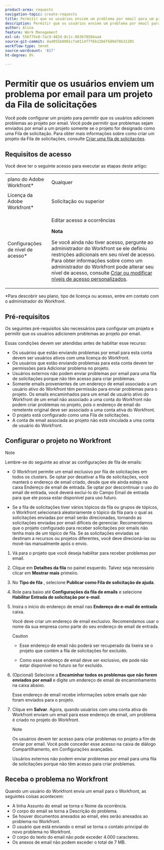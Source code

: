 ```yaml
---
product-area: requests
navigation-topic: create-requests
title: Permitir que os usuários enviem um problema por email para um projeto da Fila de solicitações
description: Permitir que os usuários enviem um problema por email para um projeto da Fila de solicitações
author: Alina
feature: Work Management
exl-id: 556775e8-7ac9-482d-8c1c-863678584aa4
source-git-commit: dad055b0901cfa8114f7f6b13b6f689d70b31205
workflow-type: tm+mt
source-wordcount: '817'
ht-degree: 0%

---
```


# Permitir que os usuários enviem um problema por email para um projeto da Fila de solicitações

<!--
<p style="color: #ff1493;" data-mc-conditions="QuicksilverOrClassic.Draft mode">(NOTE:&nbsp;When updating POP account information here, also update information in these articles: Allowing users to reply to email notifications, Configuring Email Notifications, Understanding the Queue Details Tab in a Project )</p>
-->

Você pode configurar um projeto para permitir que os usuários adicionem problemas ao projeto por email. Você pode permitir que problemas sejam enviados por email a um projeto somente se o projeto for designado como uma Fila de solicitação. Para obter mais informações sobre como criar um projeto da Fila de solicitações, consulte [Criar uma fila de solicitações](../../../manage-work/requests/create-and-manage-request-queues/create-request-queue.md).

## Requisitos de acesso

Você deve ter o seguinte acesso para executar as etapas deste artigo:

<table style="table-layout:auto"> 
 <col> 
 </col> 
 <col> 
 </col> 
 <tbody> 
  <tr> 
   <td role="rowheader">plano do Adobe Workfront*</td> 
   <td> <p>Qualquer</p> </td> 
  </tr> 
  <tr> 
   <td role="rowheader">Licença da Adobe Workfront*</td> 
   <td> <p>Solicitação ou superior</p> </td> 
  </tr> 
  <tr> 
   <td role="rowheader">Configurações de nível de acesso*</td> 
   <td> <p>Editar acesso a ocorrências</p> <p><b>Nota</b>

Se você ainda não tiver acesso, pergunte ao administrador do Workfront se ele definiu restrições adicionais em seu nível de acesso. Para obter informações sobre como um administrador do Workfront pode alterar seu nível de acesso, consulte <a href="../../../administration-and-setup/add-users/configure-and-grant-access/create-modify-access-levels.md" class="MCXref xref">Criar ou modificar níveis de acesso personalizados</a>.</p> </td>
</tr> <!--
   <tr data-mc-conditions="QuicksilverOrClassic.Draft mode"> 
    <td role="rowheader">Object permissions</td> 
    <td> <p>To configure the request queue, you must have Manage permissions to the project.</p> <p>For information on requesting additional access, see <a href="../../../workfront-basics/grant-and-request-access-to-objects/request-access.md" class="MCXref xref">Request access to objects </a>.<br></p> </td> 
   </tr>
  --> 
 </tbody> 
</table>

&#42;Para descobrir seu plano, tipo de licença ou acesso, entre em contato com o administrador do Workfront.

## Pré-requisitos

Os seguintes pré-requisitos são necessários para configurar um projeto e permitir que os usuários adicionem problemas ao projeto por email.

Essas condições devem ser atendidas antes de habilitar esse recurso:

* Os usuários que estão enviando problemas por email para esta conta devem ser usuários ativos com uma licença do Workfront.
* Os usuários que estão enviando problemas para esta conta devem ter permissões para Adicionar problema no projeto.
* Usuários externos não podem enviar problemas por email para uma fila de solicitações porque não têm acesso para criar problemas.
* Somente emails provenientes de um endereço de email associado a um usuário ativo do Workfront têm permissão para enviar problemas para o projeto. Os emails encaminhados para um email de usuário ativo do Workfront de um email não associado a uma conta do Workfront não podem criar problemas no projeto, pois o endereço de email do remetente original deve ser associado a uma conta ativa do Workfront.
* O projeto está configurado como uma Fila de solicitações.
* A conta de email associada ao projeto não está vinculada a uma conta de usuário do Workfront.

## Configurar o projeto no Workfront

>[!NOTE]
>
>Lembre-se do seguinte ao ativar as configurações de fila de emails:
>
>* O Workfront permite um email exclusivo por fila de solicitações em todos os clusters. Se optar por desativar a fila de solicitações, você manterá o endereço de email criado, desde que ele ainda esteja na caixa Endereço de email de entrada. Se optar por descontinuar o uso do email de entrada, você deverá excluí-lo do Campo Email de entrada para que ele possa estar disponível para uso futuro.
>
>* Se a fila de solicitações tiver vários tópicos da fila ou grupos de tópicos, o Workfront selecionará aleatoriamente o tópico da fila para o qual as solicitações enviadas por email serão direcionadas, tornando as solicitações enviadas por email difíceis de gerenciar.
>Recomendamos que o projeto configurado para receber solicitações por emails não tenha mais de um tópico de fila. Se as solicitações enviadas se destinam a recursos ou projetos diferentes, você deve direcioná-las ou movê-las manualmente após o envio.

1. Vá para o projeto que você deseja habilitar para receber problemas por email.
1. Clique em **Detalhes da fila** no painel esquerdo. Talvez seja necessário clicar em **Mostrar mais** primeiro.
1. No **Tipo de fila** , selecione **Publicar como Fila de solicitação de ajuda**.

1. Role para baixo até **Configurações da fila de emails** e selecione **Habilitar Entrada de solicitação por e-mail**.

1. Insira o início do endereço de email nas **Endereço de e-mail de entrada** caixa.

   Você deve criar um endereço de email exclusivo. Recomendamos usar o nome da sua empresa como parte do seu endereço de email de entrada.

   >[!CAUTION]
   >
   >* Esse endereço de email não poderá ser recuperado da lixeira se o projeto que contém a fila de solicitações for excluído.
   >
   >* Como esse endereço de email deve ser exclusivo, ele pode não estar disponível no futuro se for excluído.
   <!--
   >This was the case previously, but it's not working this way anymore, since August 2022: * Emails forwarded to this email address are not added as issues to the project in&nbsp;Workfront. Only emails created from this email address are added as issues.
   -->

1. (Opcional) Selecione a **Encaminhar todos os problemas que não forem enviados por email** e digite um endereço de email de encaminhamento na caixa abaixo.

   Esse endereço de email recebe informações sobre emails que não foram enviados para o projeto.

1. Clique em **Salvar**. Agora, quando usuários com uma conta ativa do Workfront enviam um email para esse endereço de email, um problema é criado no projeto do Workfront.

   >[!NOTE]
   >
   >Os usuários devem ter acesso para criar problemas no projeto a fim de enviar por email. Você pode conceder esse acesso na caixa de diálogo Compartilhamento, em Configurações avançadas.
   >
   >Usuários externos não podem enviar problemas por email para uma fila de solicitações porque não têm acesso para criar problemas.

## Receba o problema no Workfront

Quando um usuário do Workfront envia um email para o Workfront, as seguintes coisas acontecem:

* A linha Assunto do email se torna o Nome da ocorrência.
* O corpo do email se torna a Descrição do problema.
* Se houver documentos anexados ao email, eles serão anexados ao problema no Workfront.
* O usuário que está enviando o email se torna o contato principal do novo problema no Workfront.
* O corpo do texto do email não pode exceder 4.000 caracteres.
* Os anexos de email não podem exceder o total de 7 MB.
